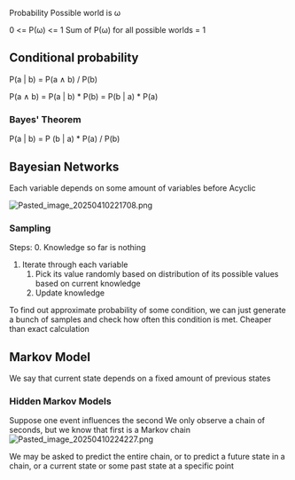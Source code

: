 Probability
Possible world is ω

0 <= P(ω) <= 1
Sum of P(ω) for all possible worlds = 1

## Conditional probability

P(a | b) = P(a ∧ b) / P(b)

P(a ∧ b) = P(a | b) \* P(b) = P(b | a) \* P(a)

### Bayes' Theorem

P(a | b) = P (b | a) \* P(a) / P(b)

## Bayesian Networks

Each variable depends on some amount of variables before
Acyclic

![Pasted_image_20250410221708.png](Bayesian%20Network.png)

### Sampling

Steps:
0\. Knowledge so far is nothing

1. Iterate through each variable
   1. Pick its value randomly based on distribution of its possible values based on current knowledge
   2. Update knowledge

To find out approximate probability of some condition, we can just generate a bunch of samples and check how often this condition is met. Cheaper than exact calculation

## Markov Model

We say that current state depends on a fixed amount of previous states

### Hidden Markov Models

Suppose one event influences the second
We only observe a chain of seconds, but we know that first is a Markov chain
![Pasted_image_20250410224227.png](Hidden%20Markov%20Model.png)

We may be asked to predict the entire chain, or to predict a future state in a chain, or a current state or some past state at a specific point
